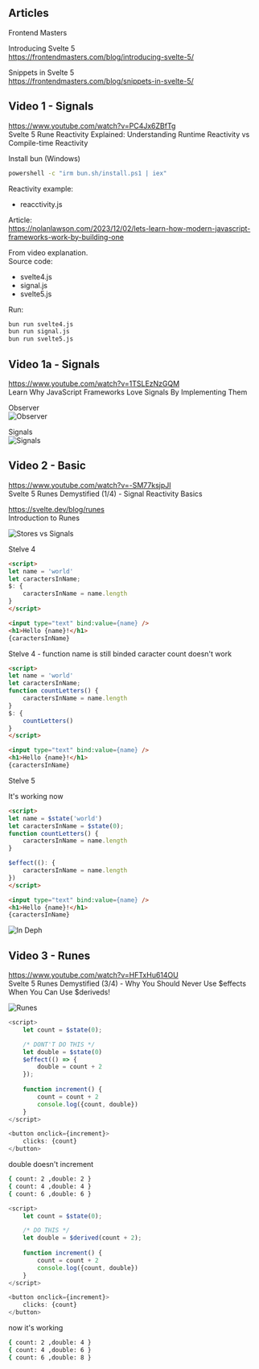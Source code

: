 ## Articles

Frontend Masters

Introducing Svelte 5  
https://frontendmasters.com/blog/introducing-svelte-5/  

Snippets in Svelte 5  
https://frontendmasters.com/blog/snippets-in-svelte-5/


## Video 1 - Signals

https://www.youtube.com/watch?v=PC4Jx6ZBfTg  
Svelte 5 Rune Reactivity Explained: Understanding Runtime Reactivity vs Compile-time Reactivity  

Install bun (Windows)

```bat
powershell -c "irm bun.sh/install.ps1 | iex"
```

Reactivity example:

- reacctivity.js

Article:  
https://nolanlawson.com/2023/12/02/lets-learn-how-modern-javascript-frameworks-work-by-building-one

From video explanation.  
Source code:
- svelte4.js
- signal.js
- svelte5.js

Run:
```bat
bun run svelte4.js
bun run signal.js
bun run svelte5.js
```

## Video 1a - Signals

https://www.youtube.com/watch?v=1TSLEzNzGQM  
Learn Why JavaScript Frameworks Love Signals By Implementing Them

Observer  
![Observer](images/observer.png)

Signals  
![Signals](images/signals.png)


## Video 2 - Basic

https://www.youtube.com/watch?v=-SM77ksjpJI  
Svelte 5 Runes Demystified (1/4) - Signal Reactivity Basics

https://svelte.dev/blog/runes  
Introduction to Runes

![Stores vs Signals](images/video2a.png)

Stelve 4

```html
<script>
let name = 'world'
let caractersInName;
$: {
    caractersInName = name.length
}
</script>

<input type="text" bind:value={name} />
<h1>Hello {name}!</h1>
{caractersInName}
```

Stelve 4 - function 
name is still binded 
caracter count doesn't work

```html
<script>
let name = 'world'
let caractersInName;
function countLetters() {
    caractersInName = name.length
}
$: {
    countLetters()
}
</script>

<input type="text" bind:value={name} />
<h1>Hello {name}!</h1>
{caractersInName}
```

Stelve 5

It's working now

```html
<script>
let name = $state('world')
let caractersInName = $state(0);
function countLetters() {
    caractersInName = name.length
}

$effect((): {
    caractersInName = name.length
})
</script>

<input type="text" bind:value={name} />
<h1>Hello {name}!</h1>
{caractersInName}
```

![In Deph](images/video2b.png)

## Video 3 - Runes

https://www.youtube.com/watch?v=HFTxHu614OU  
Svelte 5 Runes Demystified (3/4) - Why You Should Never Use $effects When You Can Use $deriveds!

![Runes](images/video3a.png)

```javascript
<script>
	let count = $state(0);

	/* DONT'T DO THIS */
	let double = $state(0)
	$effect(() => {
		double = count + 2
	});
	
	function increment() {
		count = count + 2
		console.log({count, double})
	}
</script>

<button onclick={increment}>
	clicks: {count}
</button>
```

double doesn't increment

```bash
{ count: 2 ,double: 2 }
{ count: 4 ,double: 4 }
{ count: 6 ,double: 6 }
```

```javascript
<script>
	let count = $state(0);

	/* DO THIS */
	let double = $derived(count + 2);
	
	function increment() {
		count = count + 2
		console.log({count, double})
	}
</script>

<button onclick={increment}>
	clicks: {count}
</button>
```

now it's working

```bash
{ count: 2 ,double: 4 }
{ count: 4 ,double: 6 }
{ count: 6 ,double: 8 }
```
